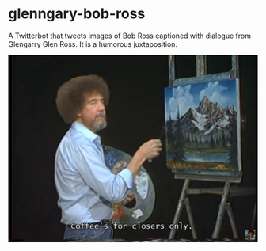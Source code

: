 # glenngary-bob-ross

A Twitterbot that tweets images of Bob Ross captioned with dialogue from Glengarry Glen Ross. It is a humorous juxtaposition.

![Put that coffee down.](./assets/coffee.jpg)
